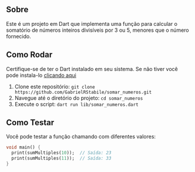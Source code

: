 ## Sobre
Este é um projeto em Dart que implementa uma função para calcular o somatório de números inteiros divisíveis por 3 ou 5, menores que o número fornecido.

## Como Rodar
Certifique-se de ter o Dart instalado em seu sistema. Se não tiver você pode instala-lo [clicando aqui](https://dart.dev/get-dart)

1. Clone este repositório: `git clone https://github.com/GabrielRStabile/somar_numeros.git`
2. Navegue até o diretório do projeto: `cd somar_numeros`
3. Execute o script: `dart run lib/somar_numeros.dart`

## Como Testar
Você pode testar a função chamando com diferentes valores:

```dart
void main() {
  print(sumMultiples(10));  // Saída: 23
  print(sumMultiples(11));  // Saída: 33
}
